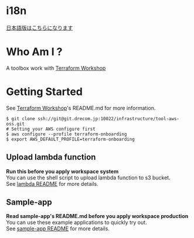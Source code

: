 # i18n
[日本語版はこちらになります](./README_JP.md)
# Who Am I ?
A toolbox work with [Terraform Workshop](https://git.drecom.jp/infrastructure/terraform-oss-aws)

# Getting Started
See [Terraform Workshop](https://git.drecom.jp/infrastructure/terraform-oss-aws)'s README.md for more information.
```
$ git clone ssh://git@git.drecom.jp:10022/infrastructure/tool-aws-oss.git
# Setting your AWS configure first
$ aws configure --profile terraform-onboarding
$ export AWS_DEFAULT_PROFILE=terraform-onboarding
```


## Upload lambda function
__Run this before you apply workspace system__  
You can use the shell script to upload lambda function to s3 bucket.  
See [lambda README](./lambda/README.md) for more details.

## Sample-app
__Read sample-app's README.md before you apply workspace production__  
You can use these example applications to quickly try out.  
See [sample-app README](./sample-app/README.md) for more details.
